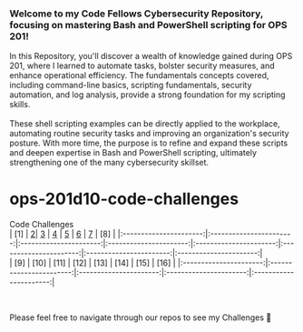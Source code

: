### Welcome to my Code Fellows Cybersecurity Repository, focusing on mastering Bash and PowerShell scripting for OPS 201!
In this Repository, you'll discover a wealth of knowledge gained during OPS 201, where I learned to automate tasks, bolster security measures, and enhance operational efficiency. The fundamentals concepts covered, including command-line basics, scripting fundamentals, security automation, and log analysis, provide a strong foundation for my scripting skills.
<br>
<br>
These shell scripting examples can be directly applied to the workplace, automating routine security tasks and improving an organization's security posture. With more time, the purpose is to refine and expand these scripts and deepen expertise in Bash and PowerShell scripting, ultimately strengthening one of the many cybersecurity skillset.

# ops-201d10-code-challenges
Code Challenges
<br>
| [1] | [2](index/201_2_my_first_bash_script.sh)| [3](index/201_3_functions.sh) | [4](index/201_4_arrays.sh) | [5](index/201_5_loops.sh) | [6](index/201_6_conditionals.sh) | [7](index/201_7_system_information.sh)
 | [8] |
 |:----------------------:|:-----------------------:|:----------------------:|:----------------------:|:----------------------:|:----------------------:|:-----------------------:|:----------------------:|
 <br>
| [9] | [10] | [11] | [12] | [13] | [14] | [15] | [16] |
|:----------------------:|:-----------------------:|:----------------------:|:----------------------:|:----------------------:|

<br>

Please feel free to navigate through our repos to see my Challenges 🍓



